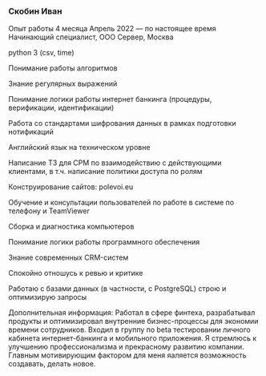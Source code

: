 ### Скобин Иван

Опыт работы 4 месяца
Апрель 2022 — по настоящее время
Начинающий специалист, ООО Сервер, Москва


python 3 (csv, time)

Понимание работы алгоритмов

Знание регулярных выражений

Понимание логики работы интернет банкинга (процедуры, верификации, идентификации)

Работа со стандартами шифрования данных в рамках подготовки нотификаций

Английский язык на техническом уровне

Написание ТЗ для СРМ по взаимодействию с действующими клиентами, в т.ч. написание политики доступа по ролям

Конструирование сайтов: polevoi.eu

Обучение и консультации пользователей по работе в системе по телефону и TeamViewer

Сборка и диагностика компьютеров

Понимание логики работы программного обеспечения

Знание современных CRM-систем

Cпокойно отношусь к ревью и критике

Работаю с базами данных (в частности, с PostgreSQL) строю и оптимизирую запросы

Дополнительная информация:
Работал в сфере финтеха, разрабатывал продукты и оптимизировал внутренние бизнес-процессы для экономии времени сотрудников. Входил в группу по beta тестировании личного кабинета интернет-банкинга и мобильного приложения. Я стремлюсь к улучшению профессионализма и прекрасному развитию компании. Главным мотивирующим фактором для меня яаляется возможность создавать, делать новое.























<!--
**PicturyshkinSeva/PicturyshkinSeva** is a ✨ _special_ ✨ repository because its `README.md` (this file) appears on your GitHub profile.

Here are some ideas to get you started:

- 🔭 I’m currently working on ...
- 🌱 I’m currently learning ...
- 👯 I’m looking to collaborate on ...
- 🤔 I’m looking for help with ...
- 💬 Ask me about ...
- 📫 How to reach me: ...
- 😄 Pronouns: ...
- ⚡ Fun fact: ...
-->
